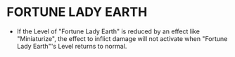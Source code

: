 # FORTUNE LADY EARTH

*   If the Level of "Fortune Lady Earth" is reduced by an effect like "Miniaturize", the effect to inflict damage will not activate when "Fortune Lady Earth"'s Level returns to normal.
